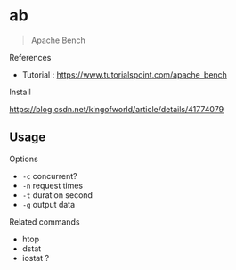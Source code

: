 # ab

> Apache Bench

References

- Tutorial : https://www.tutorialspoint.com/apache_bench

Install

https://blog.csdn.net/kingofworld/article/details/41774079

## Usage

Options

- `-c` concurrent?
- `-n` request times
- `-t` duration second
- `-g` output data

Related commands

- htop
- dstat
- iostat ?

